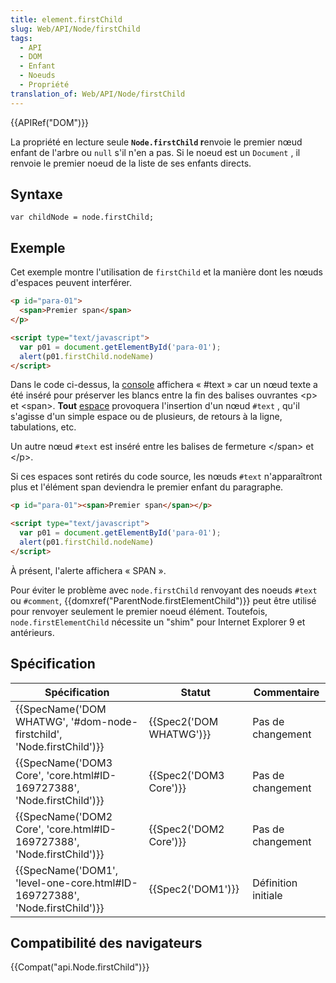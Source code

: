 ```yaml
---
title: element.firstChild
slug: Web/API/Node/firstChild
tags:
  - API
  - DOM
  - Enfant
  - Noeuds
  - Propriété
translation_of: Web/API/Node/firstChild
---
```

{{APIRef("DOM")}}

La propriété en lecture seule **`Node.firstChild` r**envoie le premier nœud enfant de l'arbre ou `null` s'il n'en a pas. Si le noeud est un `Document` , il renvoie le premier noeud de la liste de ses enfants directs.

## Syntaxe

    var childNode = node.firstChild;

## Exemple

Cet exemple montre l'utilisation de `firstChild` et la manière dont les nœuds d'espaces peuvent interférer.

```html
<p id="para-01">
  <span>Premier span</span>
</p>

<script type="text/javascript">
  var p01 = document.getElementById('para-01');
  alert(p01.firstChild.nodeName)
</script>
```

Dans le code ci-dessus, la [console](/fr/docs/Web/API/Console) affichera «&nbsp;#text&nbsp;» car un nœud texte a été inséré pour préserver les blancs entre la fin des balises ouvrantes \<p> et \<span>. **Tout** [espace](/fr/docs/Gestion_des_espaces_dans_le_DOM) provoquera l'insertion d'un nœud `#text` , qu'il s'agisse d'un simple espace ou de plusieurs, de retours à la ligne, tabulations, etc.

Un autre nœud `#text` est inséré entre les balises de fermeture \</span> et \</p>.

Si ces espaces sont retirés du code source, les nœuds `#text` n'apparaîtront plus et l'élément span deviendra le premier enfant du paragraphe.

```html
<p id="para-01"><span>Premier span</span></p>

<script type="text/javascript">
  var p01 = document.getElementById('para-01');
  alert(p01.firstChild.nodeName)
</script>
```

À présent, l'alerte affichera «&nbsp;SPAN&nbsp;».

Pour éviter le problème avec `node.firstChild`  renvoyant des noeuds `#text` ou `#comment`,  {{domxref("ParentNode.firstElementChild")}}  peut être utilisé pour renvoyer seulement le premier noeud élément. Toutefois,  `node.firstElementChild` nécessite un "shim" pour Internet Explorer 9 et antérieurs.

## Spécification

| Spécification                                                                                        | Statut                           | Commentaire         |
| ---------------------------------------------------------------------------------------------------- | -------------------------------- | ------------------- |
| {{SpecName('DOM WHATWG', '#dom-node-firstchild', 'Node.firstChild')}}         | {{Spec2('DOM WHATWG')}} | Pas de changement   |
| {{SpecName('DOM3 Core', 'core.html#ID-169727388', 'Node.firstChild')}}         | {{Spec2('DOM3 Core')}}     | Pas de changement   |
| {{SpecName('DOM2 Core', 'core.html#ID-169727388', 'Node.firstChild')}}         | {{Spec2('DOM2 Core')}}     | Pas de changement   |
| {{SpecName('DOM1', 'level-one-core.html#ID-169727388', 'Node.firstChild')}} | {{Spec2('DOM1')}}         | Définition initiale |

## Compatibilité des navigateurs

{{Compat("api.Node.firstChild")}}
